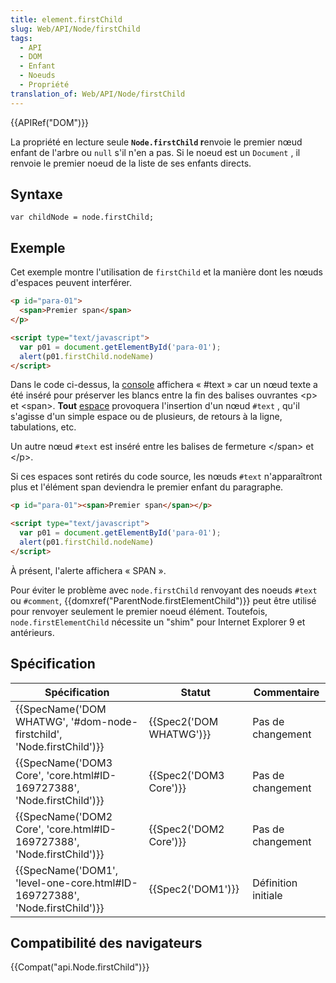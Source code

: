 ```yaml
---
title: element.firstChild
slug: Web/API/Node/firstChild
tags:
  - API
  - DOM
  - Enfant
  - Noeuds
  - Propriété
translation_of: Web/API/Node/firstChild
---
```

{{APIRef("DOM")}}

La propriété en lecture seule **`Node.firstChild` r**envoie le premier nœud enfant de l'arbre ou `null` s'il n'en a pas. Si le noeud est un `Document` , il renvoie le premier noeud de la liste de ses enfants directs.

## Syntaxe

    var childNode = node.firstChild;

## Exemple

Cet exemple montre l'utilisation de `firstChild` et la manière dont les nœuds d'espaces peuvent interférer.

```html
<p id="para-01">
  <span>Premier span</span>
</p>

<script type="text/javascript">
  var p01 = document.getElementById('para-01');
  alert(p01.firstChild.nodeName)
</script>
```

Dans le code ci-dessus, la [console](/fr/docs/Web/API/Console) affichera «&nbsp;#text&nbsp;» car un nœud texte a été inséré pour préserver les blancs entre la fin des balises ouvrantes \<p> et \<span>. **Tout** [espace](/fr/docs/Gestion_des_espaces_dans_le_DOM) provoquera l'insertion d'un nœud `#text` , qu'il s'agisse d'un simple espace ou de plusieurs, de retours à la ligne, tabulations, etc.

Un autre nœud `#text` est inséré entre les balises de fermeture \</span> et \</p>.

Si ces espaces sont retirés du code source, les nœuds `#text` n'apparaîtront plus et l'élément span deviendra le premier enfant du paragraphe.

```html
<p id="para-01"><span>Premier span</span></p>

<script type="text/javascript">
  var p01 = document.getElementById('para-01');
  alert(p01.firstChild.nodeName)
</script>
```

À présent, l'alerte affichera «&nbsp;SPAN&nbsp;».

Pour éviter le problème avec `node.firstChild`  renvoyant des noeuds `#text` ou `#comment`,  {{domxref("ParentNode.firstElementChild")}}  peut être utilisé pour renvoyer seulement le premier noeud élément. Toutefois,  `node.firstElementChild` nécessite un "shim" pour Internet Explorer 9 et antérieurs.

## Spécification

| Spécification                                                                                        | Statut                           | Commentaire         |
| ---------------------------------------------------------------------------------------------------- | -------------------------------- | ------------------- |
| {{SpecName('DOM WHATWG', '#dom-node-firstchild', 'Node.firstChild')}}         | {{Spec2('DOM WHATWG')}} | Pas de changement   |
| {{SpecName('DOM3 Core', 'core.html#ID-169727388', 'Node.firstChild')}}         | {{Spec2('DOM3 Core')}}     | Pas de changement   |
| {{SpecName('DOM2 Core', 'core.html#ID-169727388', 'Node.firstChild')}}         | {{Spec2('DOM2 Core')}}     | Pas de changement   |
| {{SpecName('DOM1', 'level-one-core.html#ID-169727388', 'Node.firstChild')}} | {{Spec2('DOM1')}}         | Définition initiale |

## Compatibilité des navigateurs

{{Compat("api.Node.firstChild")}}
